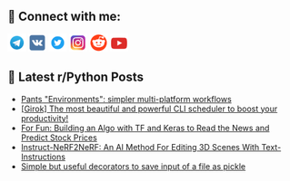 ## 🔎 Connect with me:
[<img src="https://github.com/bullbesh/bullbesh/blob/main/images/Telegram.png" width="32" height="32" />](https://t.me/bullbesh)
[<img src="https://github.com/bullbesh/bullbesh/blob/main/images/VK.png" width="32" height="32" />](https://vk.com/bullbesh)
[<img src="https://github.com/bullbesh/bullbesh/blob/main/images/Twitter.png" width="32" height="32" />](https://twitter.com/bullbesh1)
[<img src="https://github.com/bullbesh/bullbesh/blob/main/images/Instagram.png" width="32" height="32" />](https://www.instagram.com/bullbesh)
[<img src="https://github.com/bullbesh/bullbesh/blob/main/images/Reddit.png" width="32" height="32" />](https://www.reddit.com/user/bullbesh)
[<img src="https://github.com/bullbesh/bullbesh/blob/main/images/YouTube.png" width="32" height="32" />](https://www.youtube.com/channel/UCtfjRs6uzgq5mfm8S06WTcg)

## 📕 Latest r/Python Posts
<!-- BLOG-POST-LIST:START -->
- [Pants &quot;Environments&quot;: simpler multi-platform workflows](https://www.reddit.com/r/Python/comments/124yazu/pants_environments_simpler_multiplatform_workflows/)
- [[Girok] The most beautiful and powerful CLI scheduler to boost your productivity!](https://www.reddit.com/r/Python/comments/124xyka/girok_the_most_beautiful_and_powerful_cli/)
- [For Fun: Building an Algo with TF and Keras to Read the News and Predict Stock Prices](https://www.reddit.com/r/Python/comments/124ve2w/for_fun_building_an_algo_with_tf_and_keras_to/)
- [Instruct-NeRF2NeRF: An AI Method For Editing 3D Scenes With Text-Instructions](https://www.reddit.com/r/Python/comments/124u9dm/instructnerf2nerf_an_ai_method_for_editing_3d/)
- [Simple but useful decorators to save input of a file as pickle](https://www.reddit.com/r/Python/comments/124todq/simple_but_useful_decorators_to_save_input_of_a/)
<!-- BLOG-POST-LIST:END -->
